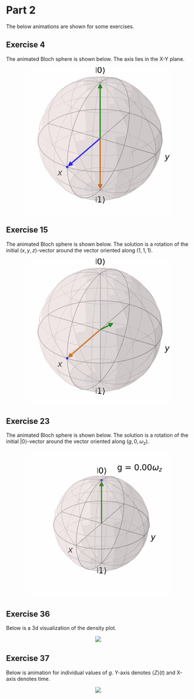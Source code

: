 # Part 2

The below animations are shown for some exercises.

## Exercise 4

The animated Bloch sphere is shown below. The axis lies in the X-Y plane.

<div align="center">
<img width="400" src="exercise_4.gif" /><br>
</div>

## Exercise 15

The animated Bloch sphere is shown below. The solution is a rotation of the initial $(x, y, z)$-vector around the vector oriented along $(1, 1, 1)$.

<div align="center">
<img width="400" src="ex_15.gif" /><br>
</div>

## Exercise 23

The animated Bloch sphere is shown below. The solution is a rotation of the initial $| 0 \rangle$-vector around the vector oriented along $(g, 0, \omega_z)$.

<div align="center">
<img width="400" src="ex_23.gif" /><br>
</div>

## Exercise 36

Below is a 3d visualization of the density plot.

<div align="center">
<img width="" src="expval_z_t.gif" /><br>
</div>

## Exercise 37

Below is animation for individual values of $g$. Y-axis denotes $\langle Z \rangle(t)$ and X-axis denotes time.

<div align="center">
<img width="" src="sine_wave.gif" /><br>
</div>

